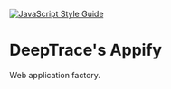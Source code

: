 [![JavaScript Style Guide](https://cdn.rawgit.com/standard/standard/master/badge.svg)](https://github.com/standard/standard)

# DeepTrace's Appify

Web application factory.
